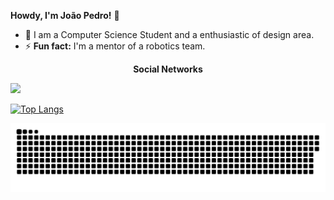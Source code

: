 **Howdy, I'm João Pedro!** 👋 

- 🔭 I am a Computer Science Student and a enthusiastic of design area.
- ⚡ **Fun fact:** I'm a mentor of a robotics team.

<p align="center"><b>Social Networks</b></p>
  
<a href="https://www.instagram.com/fpereira.joaopedro" alt="Instagram" target="_blank">
  <img src="https://img.shields.io/badge/-Instagram-DF0174?style=for-the-badge&labelColor=DF0174&logo=instagram&logoColor=white&link=https://www.instagram.com/fpereira.joaopedro">
</a>

[![Top Langs](https://github-readme-stats.vercel.app/api/top-langs/?username=JPedroo)](https://github.com/JPedroo/github-readme-stats)

![Snake animation](https://github.com/JPedroo/JPedroo/blob/output/github-contribution-grid-snake.svg)
